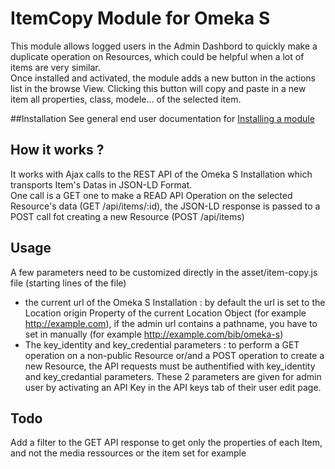 # ItemCopy Module for Omeka S

This module allows logged users in the Admin Dashbord to quickly make a duplicate operation on Resources, which could be helpful when a lot of items are very similar.  
Once installed and activated, the module adds a new button in the actions list in the browse View. Clicking this button will copy and paste in a new item all properties, class, modele... of the selected item.

##Installation
See general end user documentation for [Installing a module](https://omeka.org/s/docs/user-manual/modules/#installing-modules)

## How it works ?
It works with Ajax calls to the REST API of the Omeka S Installation which transports Item's Datas in JSON-LD Format.  
One call is a GET one to make a READ API Operation on the selected Resource's data (GET /api/items/:id), the JSON-LD response is passed to a POST call fot creating a new Resource (POST /api/items)


## Usage

A few parameters need to be customized directly in the asset/item-copy.js file (starting lines of the file)  
* the current url of the Omeka S Installation : by default the url is set to the Location origin Property of the current Location Object (for example http://example.com), if the admin url contains a pathname, you have to set in manually (for example http://example.com/bib/omeka-s)  
* The key_identity and key_credential parameters : to perform a GET operation on a non-public Resource or/and a POST operation to create a new Resource, the API requests must be authentified with key_identity and key_credantial parameters. These 2 parameters are given for admin user by activating an API Key in the API keys tab of their user edit page.


## Todo
Add a filter to the GET API response to get only the properties of each Item, and not the media ressources or the item set for example